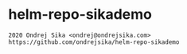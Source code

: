 # helm-repo-sikademo

    2020 Ondrej Sika <ondrej@ondrejsika.com>
    https://github.com/ondrejsika/helm-repo-sikademo

